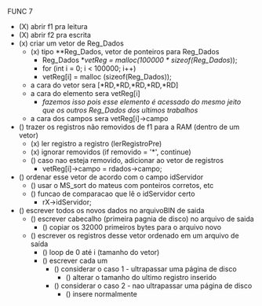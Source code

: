 FUNC 7
 - (X) abrir f1 pra leitura
- (X) abrir f2 pra escrita
- (x) criar um vetor de Reg_Dados
    - (x) tipo **Reg_Dados, vetor de ponteiros para Reg_Dados
        - Reg_Dados **vetReg = malloc(100000 * sizeof(Reg_Dados*));
        - for (int i = 0; i < 100000; i++)
        -   vetReg[i] = malloc (sizeof(Reg_Dados));
    - a cara do vetor sera [*RD,*RD,*RD,*RD,*RD]
    - a cara do elemento sera vetReg[i]
        - *fazemos isso pois esse elemento é acessado do mesmo jeito que os outros Reg_Dados dos ultimos trabalhos*
    - a cara dos campos sera vetReg[i]->campo
- () trazer os registros não removidos de f1 para a RAM (dentro de um vetor)
    - (x) ler registro a registro (lerRegistroPre)
    - (x) ignorar removidos (if removido = '*', continue)
    - () caso nao esteja removido, adicionar ao vetor de registros
        - vetReg[i]->campo = rdados->campo;
- () ordenar esse vetor de acordo com o campo idServidor
    - () usar o MS_sort do mateus com ponteiros corretos, etc
    - () funcao de comparacao que lê o idServidor certo
        - rX->idServidor;
- () escrever todos os novos dados no arquivoBIN de saida
    - () escrever cabecalho (primeira pagnia de disco) no arquivo de saida
        - () copiar os 32000 primeiros bytes para o arquivo novo
    - () escrever os registros desse vetor ordenado em um arquivo de saída
        - () loop de 0 até i (tamanho do vetor)
        - () escrever cada um
            - () considerar o caso 1 - ultrapassar uma página de disco
                - () alterar o tamanho do ultimo registro inserido
            - () considerar o caso 2 - nao ultrapassar uma página de disco
                - () insere normalmente